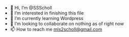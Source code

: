 - 👋 Hi, I’m @SSScholl
- 👀 I’m interested in finishing this file
- 🌱 I’m currently learning Wordpress
- 💞️ I’m looking to collaborate on nothing as of right now
- 📫 How to reach me mls2scholl@gmail.com

<!---
SSScholl/SSScholl is a ✨ special ✨ repository because its `README.md` (this file) appears on your GitHub profile.
You can click the Preview link to take a look at your changes.
--->
